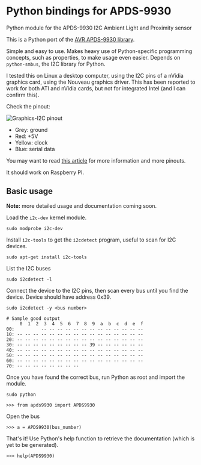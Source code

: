 # Python bindings for APDS-9930
Python module for the APDS-9930 I2C Ambient Light and Proximity sensor

This is a Python port of the [AVR APDS-9930 library](https://github.com/Davideddu/APDS9930).

Simple and easy to use. Makes heavy use of Python-specific programming concepts, such as properties, to make usage even easier. Depends on `python-smbus`, the I2C library for Python.

I tested this on Linux a desktop computer, using the I2C pins of a nVidia graphics card, using the Nouveau graphics driver. This has been reported to work for both ATI and nVidia cards, but not for integrated Intel (and I can confirm this).

Check the pinout:

![Graphics-I2C pinout](http://members.dslextreme.com/users/paintyourdragon/img/i2c/port-vga.png)

* Grey: ground
* Red: +5V
* Yellow: clock
* Blue: serial data

You may want to read [this article](http://www.paintyourdragon.com/?p=43) for more information and more pinouts.

It should work on Raspberry PI.

## Basic usage

**Note:** more detailed usage and documentation coming soon.

Load the `i2c-dev` kernel module.

```
sudo modprobe i2c-dev
```

Install `i2c-tools` to get the `i2cdetect` program, useful to scan for I2C devices.

```
sudo apt-get install i2c-tools
```

List the I2C buses

```
sudo i2cdetect -l
```

Connect the device to the I2C pins, then scan every bus until you find the device. Device should have address 0x39.

```
sudo i2cdetect -y <bus number>

# Sample good output
     0  1  2  3  4  5  6  7  8  9  a  b  c  d  e  f
00:          -- -- -- -- -- -- -- -- -- -- -- -- -- 
10: -- -- -- -- -- -- -- -- -- -- -- -- -- -- -- -- 
20: -- -- -- -- -- -- -- -- -- -- -- -- -- -- -- -- 
30: -- -- -- -- -- -- -- -- -- 39 -- -- -- -- -- -- 
40: -- -- -- -- -- -- -- -- -- -- -- -- -- -- -- -- 
50: -- -- -- -- -- -- -- -- -- -- -- -- -- -- -- -- 
60: -- -- -- -- -- -- -- -- -- -- -- -- -- -- -- -- 
70: -- -- -- -- -- -- -- --
```

Once you have found the correct bus, run Python as root and import the module.

```
sudo python

>>> from apds9930 import APDS9930
```

Open the bus

```
>>> a = APDS9930(bus_number)
```

That's it! Use Python's help function to retrieve the documentation (which is yet to be generated).

```
>>> help(APDS9930)
```